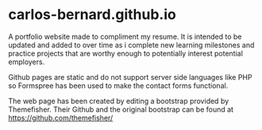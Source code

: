 # carlos-bernard.github.io
A portfolio website made to compliment my resume.
It is intended to be updated and added to over time as i complete new learning milestones and practice projects that are worthy enough to potentially interest potential employers.

Github pages are static and do not support server side languages like PHP so Formspree has been used to make the contact forms functional.

The web page has been created by editing a bootstrap provided by Themefisher. Their Github and the original bootstrap can be found at https://github.com/themefisher/
